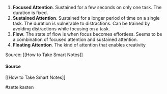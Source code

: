 1.  **Focused Attention**. Sustained for a few seconds on only one task. The duration is fixed.
2.  **Sustained Attention**. Sustained for a longer period of time on a single task. The duration is vulnerable to distractions. Can be trained by avoiding distractions while focusing on a task.
3.  **Flow**. The state of flow is when focus becomes effortless. Seems to be a combination of focused attention and sustained attention.
4.  **Floating Attention**. The kind of attention that enables creativity


Source: [[How to Take Smart Notes]]

#### Source
[[How to Take Smart Notes]]

#zettelkasten
